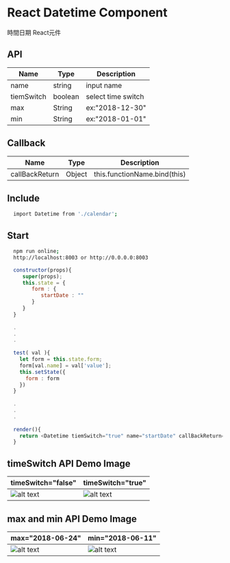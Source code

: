 # React Datetime Component
時間日期 React元件

## API
| Name         | Type    | Description |
| ------------ | ------- | ----------- |
| name         | string  | input name  |
| tiemSwitch   | boolean | select time switch |
| max          | String  | ex:"2018-12-30" |
| min          | String  | ex:"2018-01-01" |


## Callback 
| Name           | Type          | Description |
| -------------- | ------------- | ----------- |
|callBackReturn  | Object        | this.functionName.bind(this) |

## Include 
```sh
  import Datetime from './calendar';
```

## Start
```sh
  npm run online;
  http://localhost:8003 or http://0.0.0.0:8003
```

```js
  constructor(props){
     super(props);
     this.state = {
        form : {
           startDate : ""
        }
     }
  }
  
  .
  .
  .
  
  test( val ){
    let form = this.state.form;
    form[val.name] = val['value'];
    this.setState({
      form : form
    })
  }
  
  .
  .
  .
  
  render(){
    return <Datetime tiemSwitch="true" name="startDate" callBackReturn={this.test.bind(this)}/>
  }
```

## timeSwitch API Demo Image

| timeSwitch="false"         | timeSwitch="true"          |
| -------------------------- | -------------------------- |
|![alt text](https://s3-ap-northeast-1.amazonaws.com/showtest/Users/showsun/datetime+git+img/%E8%9E%A2%E5%B9%95%E5%BF%AB%E7%85%A7+2018-06-23+%E4%B8%8A%E5%8D%881.45.04.png)         |     ![alt text](https://s3-ap-northeast-1.amazonaws.com/showtest/Users/showsun/datetime+git+img/%E8%9E%A2%E5%B9%95%E5%BF%AB%E7%85%A7+2018-06-23+%E4%B8%8A%E5%8D%881.44.46.png) |

## max and min API Demo Image
| max="2018-06-24"         | min="2018-06-11"         |
| ------------------------ | ------------------------ |
| ![alt text](https://s3-ap-northeast-1.amazonaws.com/showtest/Users/showsun/datetime+git+img/%E8%9E%A2%E5%B9%95%E5%BF%AB%E7%85%A7+2018-06-23+%E4%B8%8B%E5%8D%885.53.02.png) | ![alt text](https://s3-ap-northeast-1.amazonaws.com/showtest/Users/showsun/datetime+git+img/%E8%9E%A2%E5%B9%95%E5%BF%AB%E7%85%A7+2018-06-23+%E4%B8%8B%E5%8D%885.56.31.png) |
